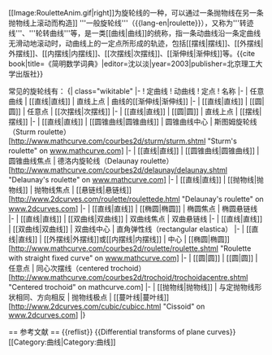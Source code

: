 [[Image:RouletteAnim.gif|right]]为旋轮线的一种，可以通过一条抛物线在另一条抛物线上滚动而构造]]
'''一般旋轮线'''（{{lang-en|roulette}}），又称为'''转迹线'''、'''轮转曲线'''等，是一类[[曲线|曲线]]的统称，指一条动曲线沿一条定曲线无滑动地滚动时，动曲线上的一定点所形成的轨迹，包括[[摆线|摆线]]、[[外摆线|外摆线]]、[[内摆线|内摆线]]、[[次摆线|次摆线]]、[[渐伸线|渐伸线]]等。<ref>{{cite book|title=《简明数学词典》|editor=沈以淡|year=2003|publisher=北京理工大学出版社}}</ref>

常见的旋轮线有：
{| class="wikitable"
|-
! 定曲线
! 动曲线
! 定点
! 名称
|-
| 任意曲线
| [[直线|直线]]
| 直线上点
| 曲线的[[渐伸线|渐伸线]]
|-
| [[直线|直线]]
| [[圆|圆]]
| 任意点
| [[次摆线|次摆线]]
|-
| [[直线|直线]]
| [[圆|圆]]
| 直线上点
| [[摆线|摆线]]
|-
| [[直线|直线]]
| [[圆锥曲线|圆锥曲线]]
| 圆锥曲线中心
| 斯图姆旋轮线（Sturm roulette）<ref name="sturm">[http://www.mathcurve.com/courbes2d/sturm/sturm.shtml "Sturm's roulette" on www.mathcurve.com]</ref>
|-
| [[直线|直线]]
| [[圆锥曲线|圆锥曲线]]
| 圆锥曲线焦点
| 德洛内旋轮线（Delaunay roulette）<ref>[http://www.mathcurve.com/courbes2d/delaunay/delaunay.shtml "Delaunay's roulette" on www.mathcurve.com]</ref>
|-
| [[直线|直线]]
| [[抛物线|抛物线]]
| 抛物线焦点
| [[悬链线|悬链线]]<ref name="2dcurves_roulettede">[http://www.2dcurves.com/roulette/roulettede.html "Delaunay's roulette" on www.2dcurves.com]</ref> 
|-
| [[直线|直线]]
| [[椭圆|椭圆]]
| 椭圆焦点
| 椭圆悬链线<ref name="2dcurves_roulettede"/>
|-
| [[直线|直线]]
| [[双曲线|双曲线]]
| 双曲线焦点
| 双曲悬链线<ref name="2dcurves_roulettede"/>
|-
| [[直线|直线]]
| [[双曲线|双曲线]]
| 双曲线中心
| 直角弹性线（rectangular elastica）<ref name="sturm"/>
|-
| [[直线|直线]]
| [[外摆线|外摆线]]或[[内摆线|内摆线]]
| 中心
| [[椭圆|椭圆]]<ref>[http://www.mathcurve.com/courbes2d/roulette/roulette.shtml "Roulette with straight fixed curve" on www.mathcurve.com]</ref> 
|-
| [[圆|圆]]
| [[圆|圆]]
| 任意点
| 同心次摆线（centered trochoid）<ref>[http://www.mathcurve.com/courbes2d/trochoid/trochoidacentre.shtml "Centered trochoid" on mathcurve.com]</ref>
|-
| [[抛物线|抛物线]]
| 与定抛物线形状相同、方向相反
| 抛物线极点
| [[蔓叶线|蔓叶线]]<ref name="2dcurves_cubicc">[http://www.2dcurves.com/cubic/cubicc.html "Cissoid" on www.2dcurves.com]</ref> 
|}

== 参考文献 ==
{{reflist}}
{{Differential transforms of plane curves}}
[[Category:曲线|Category:曲线]]